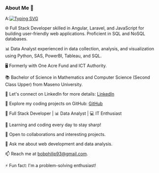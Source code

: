 ### About Me 👋

A:[![Typing SVG](https://readme-typing-svg.herokuapp.com/?lines=Web+Stack+Developer;Data+Analyst;IT+Enthusiast)](https://git.io/typing-svg)

 🌐 Full Stack Developer skilled in Angular, Laravel, and JavaScript for building user-friendly web applications. Proficient in SQL and NoSQL databases. 

📊 Data Analyst experienced in data collection, analysis, and visualization using Python, SAS, PowerBI, Tableau, and SQL. 

🖥️ Formerly with One Acre Fund and ICT Authority. 

📚 Bachelor of Science in Mathematics and Computer Science (Second Class Upper) from Maseno University.

🔗 Let's connect on LinkedIn for more details: [LinkedIn](https://www.linkedin.com/in/bob-philip-54102a162/)

🔗 Explore my coding projects on GitHub: [GitHub](https://github.com/bob-aila/)

🔭 Full Stack Developer | 📊 Data Analyst | 💻 IT Enthusiast

🌱 Learning and coding every day to stay sharp!

👯 Open to collaborations and interesting projects.

💬 Ask me about web development and data analysis.

📫 Reach me at bobphilip93@gmail.com.

⚡ Fun fact: I'm a problem-solving enthusiast! 




